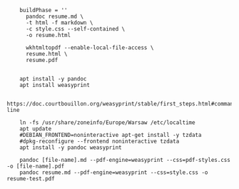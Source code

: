         buildPhase = ''
          pandoc resume.md \
          -t html -f markdown \
          -c style.css --self-contained \
          -o resume.html

          wkhtmltopdf --enable-local-file-access \
          resume.html \
          resume.pdf


        apt install -y pandoc
        apt install weasyprint

        https://doc.courtbouillon.org/weasyprint/stable/first_steps.html#command-line

        ln -fs /usr/share/zoneinfo/Europe/Warsaw /etc/localtime
        apt update
        #DEBIAN_FRONTEND=noninteractive apt-get install -y tzdata
        #dpkg-reconfigure --frontend noninteractive tzdata
        apt install -y pandoc weasyprint

        pandoc [file-name].md --pdf-engine=weasyprint --css=pdf-styles.css -o [file-name].pdf
        pandoc resume.md --pdf-engine=weasyprint --css=style.css -o resume-test.pdf